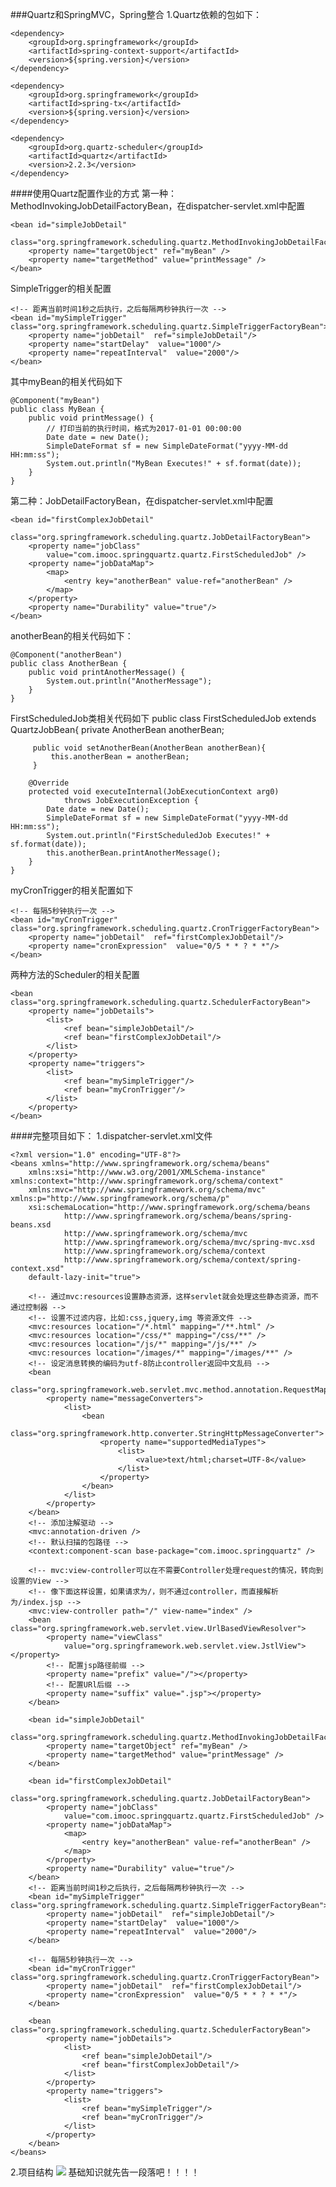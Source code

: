 ###Quartz和SpringMVC，Spring整合
1.Quartz依赖的包如下：
	
	<dependency>
		<groupId>org.springframework</groupId>
		<artifactId>spring-context-support</artifactId>
		<version>${spring.version}</version>
	</dependency>
	
	<dependency>
		<groupId>org.springframework</groupId>
		<artifactId>spring-tx</artifactId>
		<version>${spring.version}</version>
	</dependency>
	
	<dependency>
		<groupId>org.quartz-scheduler</groupId>
		<artifactId>quartz</artifactId>
		<version>2.2.3</version>
	</dependency>
####使用Quartz配置作业的方式
第一种：MethodInvokingJobDetailFactoryBean，在dispatcher-servlet.xml中配置

	<bean id="simpleJobDetail"
		class="org.springframework.scheduling.quartz.MethodInvokingJobDetailFactoryBean">
		<property name="targetObject" ref="myBean" />
		<property name="targetMethod" value="printMessage" />
	</bean>
SimpleTrigger的相关配置

	<!-- 距离当前时间1秒之后执行，之后每隔两秒钟执行一次 -->
	<bean id="mySimpleTrigger" class="org.springframework.scheduling.quartz.SimpleTriggerFactoryBean">
	    <property name="jobDetail"  ref="simpleJobDetail"/>
	    <property name="startDelay"  value="1000"/>
	    <property name="repeatInterval"  value="2000"/>
	</bean>
其中myBean的相关代码如下

	@Component("myBean")
	public class MyBean {
		public void printMessage() {
			// 打印当前的执行时间，格式为2017-01-01 00:00:00
			Date date = new Date();
			SimpleDateFormat sf = new SimpleDateFormat("yyyy-MM-dd HH:mm:ss");
			System.out.println("MyBean Executes!" + sf.format(date));
		}
	}
第二种：JobDetailFactoryBean，在dispatcher-servlet.xml中配置

	<bean id="firstComplexJobDetail"
		class="org.springframework.scheduling.quartz.JobDetailFactoryBean">
		<property name="jobClass"
			value="com.imooc.springquartz.quartz.FirstScheduledJob" />
		<property name="jobDataMap">
			<map>
				<entry key="anotherBean" value-ref="anotherBean" />
			</map>
		</property>
		<property name="Durability" value="true"/>				
	</bean>
anotherBean的相关代码如下：

	@Component("anotherBean")
	public class AnotherBean {
		public void printAnotherMessage() {
			System.out.println("AnotherMessage");
		}
	}
FirstScheduledJob类相关代码如下
	public class FirstScheduledJob extends QuartzJobBean{
	     private AnotherBean anotherBean;
	     
	     public void setAnotherBean(AnotherBean anotherBean){
	    	 this.anotherBean = anotherBean;
	     }
	
		@Override
		protected void executeInternal(JobExecutionContext arg0)
				throws JobExecutionException {
			Date date = new Date();
			SimpleDateFormat sf = new SimpleDateFormat("yyyy-MM-dd HH:mm:ss");
			System.out.println("FirstScheduledJob Executes!" + sf.format(date));
			this.anotherBean.printAnotherMessage();		
		}
	}

myCronTrigger的相关配置如下

	<!-- 每隔5秒钟执行一次 -->
	<bean id="myCronTrigger" class="org.springframework.scheduling.quartz.CronTriggerFactoryBean">
	    <property name="jobDetail"  ref="firstComplexJobDetail"/>
	    <property name="cronExpression"  value="0/5 * * ? * *"/>
	</bean>

两种方法的Scheduler的相关配置

	<bean class="org.springframework.scheduling.quartz.SchedulerFactoryBean">
	    <property name="jobDetails">
	        <list>
	            <ref bean="simpleJobDetail"/>
	            <ref bean="firstComplexJobDetail"/>
	        </list>
	    </property>
	    <property name="triggers">
	        <list>
	            <ref bean="mySimpleTrigger"/>
	            <ref bean="myCronTrigger"/>
	        </list>
	    </property>
	</bean>
####完整项目如下：
1.dispatcher-servlet.xml文件

	<?xml version="1.0" encoding="UTF-8"?>
	<beans xmlns="http://www.springframework.org/schema/beans"
		xmlns:xsi="http://www.w3.org/2001/XMLSchema-instance" xmlns:context="http://www.springframework.org/schema/context"
		xmlns:mvc="http://www.springframework.org/schema/mvc" xmlns:p="http://www.springframework.org/schema/p"
		xsi:schemaLocation="http://www.springframework.org/schema/beans  
	            http://www.springframework.org/schema/beans/spring-beans.xsd  
	            http://www.springframework.org/schema/mvc  
	            http://www.springframework.org/schema/mvc/spring-mvc.xsd  
	            http://www.springframework.org/schema/context  
	            http://www.springframework.org/schema/context/spring-context.xsd"
		default-lazy-init="true">
	
		<!-- 通过mvc:resources设置静态资源，这样servlet就会处理这些静态资源，而不通过控制器 -->
		<!-- 设置不过滤内容，比如:css,jquery,img 等资源文件 -->
		<mvc:resources location="/*.html" mapping="/**.html" />
		<mvc:resources location="/css/*" mapping="/css/**" />
		<mvc:resources location="/js/*" mapping="/js/**" />
		<mvc:resources location="/images/*" mapping="/images/**" />
		<!-- 设定消息转换的编码为utf-8防止controller返回中文乱码 -->
		<bean
			class="org.springframework.web.servlet.mvc.method.annotation.RequestMappingHandlerAdapter">
			<property name="messageConverters">
				<list>
					<bean
						class="org.springframework.http.converter.StringHttpMessageConverter">
						<property name="supportedMediaTypes">
							<list>
								<value>text/html;charset=UTF-8</value>
							</list>
						</property>
					</bean>
				</list>
			</property>
		</bean>
		<!-- 添加注解驱动 -->
		<mvc:annotation-driven />
		<!-- 默认扫描的包路径 -->
		<context:component-scan base-package="com.imooc.springquartz" />
	
		<!-- mvc:view-controller可以在不需要Controller处理request的情况，转向到设置的View -->
		<!-- 像下面这样设置，如果请求为/，则不通过controller，而直接解析为/index.jsp -->
		<mvc:view-controller path="/" view-name="index" />
		<bean class="org.springframework.web.servlet.view.UrlBasedViewResolver">
			<property name="viewClass"
				value="org.springframework.web.servlet.view.JstlView"></property>
			<!-- 配置jsp路径前缀 -->
			<property name="prefix" value="/"></property>
			<!-- 配置URl后缀 -->
			<property name="suffix" value=".jsp"></property>
		</bean>
	
		<bean id="simpleJobDetail"
			class="org.springframework.scheduling.quartz.MethodInvokingJobDetailFactoryBean">
			<property name="targetObject" ref="myBean" />
			<property name="targetMethod" value="printMessage" />
		</bean>
	
		<bean id="firstComplexJobDetail"
			class="org.springframework.scheduling.quartz.JobDetailFactoryBean">
			<property name="jobClass"
				value="com.imooc.springquartz.quartz.FirstScheduledJob" />
			<property name="jobDataMap">
				<map>
					<entry key="anotherBean" value-ref="anotherBean" />
				</map>
			</property>
			<property name="Durability" value="true"/>				
		</bean>
		<!-- 距离当前时间1秒之后执行，之后每隔两秒钟执行一次 -->
		<bean id="mySimpleTrigger" class="org.springframework.scheduling.quartz.SimpleTriggerFactoryBean">
		    <property name="jobDetail"  ref="simpleJobDetail"/>
		    <property name="startDelay"  value="1000"/>
		    <property name="repeatInterval"  value="2000"/>
		</bean>
		
		<!-- 每隔5秒钟执行一次 -->
		<bean id="myCronTrigger" class="org.springframework.scheduling.quartz.CronTriggerFactoryBean">
		    <property name="jobDetail"  ref="firstComplexJobDetail"/>
		    <property name="cronExpression"  value="0/5 * * ? * *"/>
		</bean>
		
		<bean class="org.springframework.scheduling.quartz.SchedulerFactoryBean">
		    <property name="jobDetails">
		        <list>
		            <ref bean="simpleJobDetail"/>
		            <ref bean="firstComplexJobDetail"/>
		        </list>
		    </property>
		    <property name="triggers">
		        <list>
		            <ref bean="mySimpleTrigger"/>
		            <ref bean="myCronTrigger"/>
		        </list>
		    </property>
		</bean>
	</beans>  
2.项目结构
![](https://i.imgur.com/0s16lAO.png)
基础知识就先告一段落吧！！！！